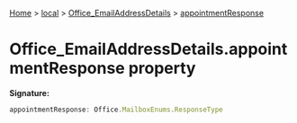 [Home](./index) &gt; [local](local.md) &gt; [Office\_EmailAddressDetails](local.office_emailaddressdetails.md) &gt; [appointmentResponse](local.office_emailaddressdetails.appointmentresponse.md)

# Office\_EmailAddressDetails.appointmentResponse property


**Signature:**
```javascript
appointmentResponse: Office.MailboxEnums.ResponseType
```
